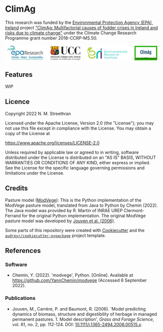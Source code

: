 # ClimAg

This research was funded by the [Environmental Protection Agency (EPA), Ireland][EPA]
project ["ClimAg: Multifactorial causes of fodder crises in Ireland and risks due to climate change"][ClimAg]
under the Climate Change Research Programme grant number 2018-CCRP-MS.50.

![ClimAg project logos](https://raw.githubusercontent.com/ClimAg/.github/main/images/logos.png)

## Features

WIP

## Licence

Copyright 2022 N. M. Streethran

Licensed under the Apache License, Version 2.0 (the "License");
you may not use this file except in compliance with the License.
You may obtain a copy of the License at

  <https://www.apache.org/licenses/LICENSE-2.0>

Unless required by applicable law or agreed to in writing, software
distributed under the License is distributed on an "AS IS" BASIS,
WITHOUT WARRANTIES OR CONDITIONS OF ANY KIND, either express or implied.
See the License for the specific language governing permissions and
limitations under the License.

## Credits

Pasture model ([ModVege]): This is the Python implementation of the ModVege
pasture model, translated from Java to Python by Chemin (2022).
The Java model was provided by R. Martin of INRAE UREP Clermont-Ferrand
for the original Python implementation.
The original ModVege pasture model was developed by
[Jouven et al. (2006)][Jouven].

Some parts of this repository were created with [Cookiecutter] and the
[`audreyr/cookiecutter-pypackage`][audreyr] project template.

## References

### Software

- Chemin, Y. (2022). 'modvege', Python. [Online]. Available at
  <https://github.com/YannChemin/modvege> (Accessed 6 September 2022).

### Publications

- Jouven, M., Carrère, P. and Baumont, R. (2006). 'Model predicting dynamics
  of biomass, structure and digestibility of herbage in managed permanent
  pastures. 1. Model description', *Grass and Forage Science*, vol. 61, no. 2,
  pp. 112-124. DOI: [10.1111/j.1365-2494.2006.00515.x][Jouven].

[EPA]: https://www.epa.ie/
[ClimAg]: https://www.ucc.ie/en/eel/projects/climag/
[ModVege]: https://github.com/YannChemin/modvege
[Jouven]: https://doi.org/10.1111/j.1365-2494.2006.00515.x
[Cookiecutter]: https://github.com/audreyr/cookiecutter
[audreyr]: https://github.com/audreyr/cookiecutter-pypackage
